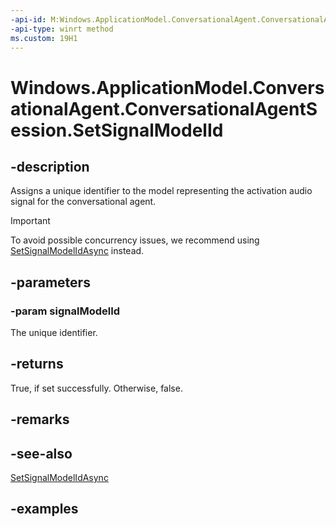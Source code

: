 ```yaml
---
-api-id: M:Windows.ApplicationModel.ConversationalAgent.ConversationalAgentSession.SetSignalModelId(System.UInt32)
-api-type: winrt method
ms.custom: 19H1
---
```


<!-- Method syntax.
public bool ConversationalAgentSession.SetSignalModelId(UInt32 signalModelId)
-->

# Windows.ApplicationModel.ConversationalAgent.ConversationalAgentSession.SetSignalModelId

## -description

Assigns a unique identifier to the model representing the activation audio signal for the conversational agent.

> [!Important]
> To avoid possible concurrency issues, we recommend using [SetSignalModelIdAsync](conversationalagentsession_setsignalmodelidasync_1536264347.md) instead.

## -parameters

### -param signalModelId

The unique identifier.

## -returns

True, if set successfully. Otherwise, false.

## -remarks

## -see-also

[SetSignalModelIdAsync](conversationalagentsession_setsignalmodelidasync_1536264347.md)

## -examples
